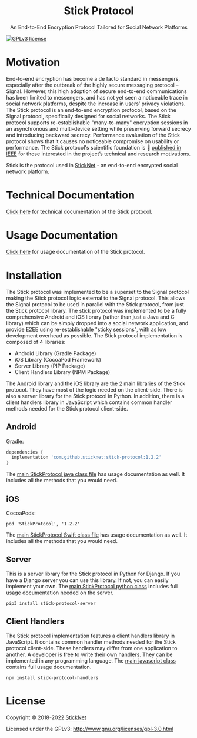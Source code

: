 <h1 align="center">Stick Protocol</h1>
<p align="center">An End-to-End Encryption Protocol Tailored for Social Network Platforms</p>

[![GPLv3 license](https://img.shields.io/badge/License-GPLv3-blue.svg)](https://www.gnu.org/licenses/gpl-3.0.html)

# Motivation

End-to-end encryption has become a de facto standard in messengers, especially after the outbreak of the highly secure
messaging protocol – Signal. However, this high adoption of secure end-to-end communications has been limited to
messengers, and has not yet seen a noticeable trace in social network platforms, despite the increase in users’ privacy
violations. The Stick protocol is an end-to-end encryption protocol, based on the Signal protocol, specifically designed
for social networks. The Stick protocol supports re-establishable "many-to-many" encryption sessions in an asynchronous
and multi-device setting while preserving forward secrecy and introducing backward secrecy. Performance evaluation of
the Stick protocol shows that it causes no noticeable compromise on usability or performance. The Stick protocol's
scientific foundation is 📄 <a href="PDFs/StickProtocolPaper.pdf">published in IEEE</a> for those interested in the
project’s technical and research motivations.

Stick is the protocol used in <a href="https://www.sticknet.org">StickNet</a> - an end-to-end encrypted social network
platform.

# Technical Documentation

<a href="https://www.sticknet.org/StickProtocol">Click here<a/> for technical documentation of the Stick protocol.

# Usage Documentation

<a href="https://www.sticknet.org/StickProtocol/usage-documentation">Click here<a/> for usage documentation of the Stick
protocol.

# Installation

The Stick protocol was implemented to be a superset to the Signal protocol making the Stick protocol logic external to
the Signal protocol. This allows the Signal protocol to be used in parallel with the Stick protocol, from just the Stick
protocol library. The stick protocol was implemented to be a fully comprehensive Android and iOS library (rather than
just a Java and C library) which can be simply dropped into a social network application, and provide E2EE using
re-establishable "sticky sessions", with as low development overhead as possible. The Stick protocol implementation is
composed of 4 libraries:

- Android Library (Gradle Package)
- iOS Library (CocoaPod Framework)
- Server Library (PIP Package)
- Client Handlers Library (NPM Package)

The Android library and the iOS library are the 2 main libraries of the Stick protocol. They have most of the logic
needed on the client-side. There is also a server library for the Stick protocol in Python. In addition, there is a
client handlers library in JavaScript which contains common handler methods needed for the Stick protocol client-side.

## Android

Gradle:

```gradle
dependencies {
  implementation 'com.github.sticknet:stick-protocol:1.2.2'
}
```

The <a href="https://github.com/sticknet/stick-protocol/blob/main/android/app/src/main/java/com/stiiick/stickprotocol/main/StickProtocol.java">
main StickProtocol java class file</a> has usage documentation as well. It includes all the methods that you would need.

## iOS

CocoaPods:

```
pod 'StickProtocol', '1.2.2'
```

The <a href="https://github.com/sticknet/stick-protocol/blob/main/ios/StickProtocol/StickProtocol/Main/StickProtocol.swift">
main StickProtocol Swift class file</a> has usage documentation as well. It includes all the methods that you would
need.

## Server

This is a server library for the Stick protocol in Python for Django. If you have a Django server you can use this
library. If not, you can easily implement your own.
The <a href="https://github.com/stickapp/stick-protocol/blob/main/server/stick_protocol/stick_protocol.py">main
StickProtocol python class<a/> includes full usage documentation needed on the server.

```
pip3 install stick-protocol-server
```

## Client Handlers

The Stick protocol implementation features a client handlers library in JavaScript. It contains common handler methods
needed for the Stick protocol client-side. These handlers may differ from one application to another. A developer is
free to write their own handlers. They can be implemented in any programming language.
The <a href="https://github.com/stickapp/stick-protocol/blob/main/client-handlers/StickProtocolHandlers.js">main
javascript class</a> contains full usage documentation.

```
npm install stick-protocol-handlers
```

# License

Copyright © 2018-2022 <a href="https://www.sticknet.org">StickNet</a>

Licensed under the GPLv3: http://www.gnu.org/licenses/gpl-3.0.html
